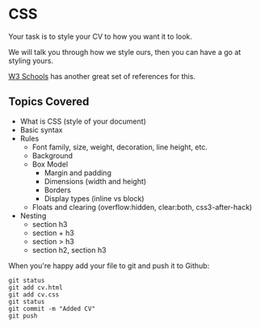 # CSS

Your task is to style your CV to how you want it to look.

We will talk you through how we style ours, then you can have a go at styling yours.

[W3 Schools](http://www.w3schools.com/css/) has another great set of references for this.

## Topics Covered

* What is CSS (style of your document)
* Basic syntax
* Rules
    * Font family, size, weight, decoration, line height, etc.
    * Background
    * Box Model
        * Margin and padding 
        * Dimensions (width and height)
        * Borders
        * Display types (inline vs block)
    * Floats and clearing (overflow:hidden, clear:both, css3-after-hack)
* Nesting
    * section h3
    * section + h3
    * section > h3
    * section h2, section h3

When you're happy add your file to git and push it to Github:

```
git status
git add cv.html
git add cv.css
git status
git commit -m "Added CV"
git push
```